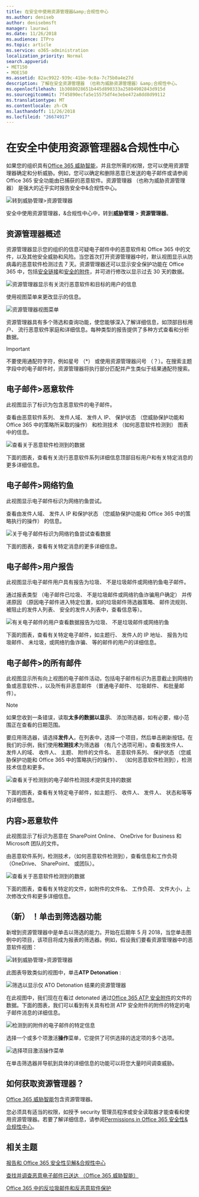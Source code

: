```yaml
---
title: 在安全中使用资源管理器&amp;合规性中心
ms.author: deniseb
author: denisebmsft
manager: laurawi
ms.date: 11/26/2018
ms.audience: ITPro
ms.topic: article
ms.service: o365-administration
localization_priority: Normal
search.appverid:
- MET150
- MOE150
ms.assetid: 82ac9922-939c-41be-9c8a-7c75b0a4e27d
description: 了解在安全资源管理器 （也称为威胁资源管理器）&amp;合规性中心。
ms.openlocfilehash: 1b3088028651b445d890333a25804902843d915d
ms.sourcegitcommit: 7f45890ecfa5e15575df4e3ebe472a8dd8d99112
ms.translationtype: MT
ms.contentlocale: zh-CN
ms.lasthandoff: 11/26/2018
ms.locfileid: "26674917"
---
```

# <a name="use-explorer-in-the-security-amp-compliance-center"></a>在安全中使用资源管理器&amp;合规性中心

如果您的组织具有[Office 365 威胁智能](office-365-ti.md)，并且您所需的权限，您可以使用资源管理器确定和分析威胁。例如，您可以确定和删除恶意已发送的电子邮件或请参阅 Office 365 安全功能由已捕获的恶意软件。资源管理器 （也称为威胁资源管理器） 是强大的近乎实时报告安全中&amp;合规性中心。
  
![转到威胁管理\>资源管理器](media/cab32fa2-66f1-4ad5-bc1d-2bac4dbeb48c.png)
  
安全中使用资源管理器，&amp;合规性中心中，转到**威胁管理** \> **资源管理器**。
      
## <a name="explorer-overview"></a>资源管理器概述

资源管理器显示您的组织的信息可疑电子邮件中的恶意软件和 Office 365 中的文件，以及其他安全威胁和风险。当您首次打开资源管理器中时，默认视图显示从防病毒的恶意软件检测过去 7 天。资源管理器还可以显示安全保护功能在 Office 365 中，包括[安全链接](atp-safe-links.md)和[安全的附件](atp-safe-attachments.md)，并可进行修改以显示过去 30 天的数据。
  
![资源管理器显示有关流行恶意软件和目标的用户的信息](media/8e8c1582-d6f4-4521-8591-686a1cb01f7e.png)
  
使用视图菜单来更改显示的信息。
  
![资源管理器视图菜单](media/2bb34f58-555f-4967-ba55-740334ef1f8e.png)
  
资源管理器具有多个筛选和查询功能，使您能够深入了解详细信息，如顶部目标用户、 流行恶意软件家庭和详细信息。每种类型的报告提供了多种方式查看和分析数据。

> [!IMPORTANT]
> 不要使用通配符字符，例如星号 （*） 或使用资源管理器问号 （？）。在搜索主题字段中的电子邮件时，资源管理器将执行部分匹配并产生类似于结果通配符搜索。

## <a name="email--malware"></a>电子邮件\>恶意软件

此视图显示了标识为包含恶意软件的电子邮件。  

查看由恶意软件系列、 发件人域、 发件人 IP、 保护状态 （您威胁保护功能和 Office 365 中的策略所采取的操作） 和检测技术 （如何恶意软件检测到） 图表中的信息。  

![查看关于恶意软件检测到的数据](media/d11dc568-b091-4159-b261-df13d76b520b.png)         

下面的图表，查看有关流行恶意软件系列详细信息顶部目标用户和有关特定消息的更多详细信息。 

## <a name="email--phish"></a>电子邮件\>网络钓鱼

此视图显示电子邮件标识为网络钓鱼尝试。  

查看由发件人域、 发件人 IP 和保护状态 （您威胁保护功能和 Office 365 中的策略执行的操作） 的信息。 

![关于电子邮件标识为网络钓鱼尝试查看数据](media/2e3f97fa-2b99-47f9-afd6-216d10633c50.png) 

下面的图表，查看有关特定消息的更多详细信息。 

## <a name="email--user-reported"></a>电子邮件\>用户报告

此视图显示电子邮件用户具有报告为垃圾、 不是垃圾邮件或网络钓鱼电子邮件。  

通过报表类型 （电子邮件已垃圾、 不是垃圾邮件或网络钓鱼诈骗用户确定） 并传递原因 （原因电子邮件进入特定位置，如的垃圾邮件筛选器策略、 邮件流规则、 被阻止的发件人列表、 安全的发件人列表中，查看信息等）。  

![有关电子邮件的用户查看数据报告为垃圾、 不是垃圾邮件或网络钓鱼](media/255acd04-0d07-4b29-82af-5060a60c20ab.png)  

下面的图表，查看有关特定电子邮件，如主题行、 发件人的 IP 地址、 报告为垃圾邮件、 未垃圾，或网络钓鱼诈骗、 等的邮件的用户的详细信息。 

## <a name="email--all-mail"></a>电子邮件\>的所有邮件

此视图显示所有向上视图的电子邮件活动，包括电子邮件标识为恶意截止到网络钓鱼或恶意软件、，以及所有非恶意邮件 （普通电子邮件、 垃圾邮件、 和批量邮件）。 

> [!NOTE]
> 如果您收到一条错误，读取**太多的数据以显示**、 添加筛选器，如有必要，缩小范围正在查看的日期范围。 

要应用筛选器，请选择**发件人**，在列表中，选择一个项目，然后单击刷新按钮。在我们的示例，我们使用**检测技术**为筛选器 （有几个选项可用）。查看按发件人、 发件人的域、 收件人、 主题、 附件的文件名、 恶意软件系列、 保护状态 （您威胁保护功能和 Office 365 中的策略执行的操作）、 （如何恶意软件检测到），检测技术信息和更多。 

![查看关于检测到的电子邮件检测技术提供支持的数据](media/0c032eb3-6021-4174-9f06-ff8f30c245ca.png) 

下面的图表，查看有关特定电子邮件，如主题行、 收件人、 发件人、 状态和等等的详细信息。 

## <a name="content--malware"></a>内容\>恶意软件

此视图显示了标识为恶意在 SharePoint Online、 OneDrive for Business 和 Microsoft 团队的文件。

由恶意软件系列，检测技术，（如何恶意软件检测到），查看信息和工作负荷 （OneDrive、 SharePoint、 或团队）。 

![查看关于恶意软件检测到的数据](media/d11dc568-b091-4159-b261-df13d76b520b.png)  

下面的图表，查看有关特定的文件，如附件的文件名、 工作负荷、 文件大小，上次修改文件和更多详细信息。 
  
## <a name="new-click-to-filter-capabilities"></a>（新） ！单击到筛选器功能

新增到资源管理器中是单击以筛选的能力。开始在后期年 5 月 2018，当您单击图例中的项目，该项目将成为报表的筛选器。例如，假设我们要看资源管理器中的恶意软件视图：
  
![转到威胁管理\>资源管理器](media/cab32fa2-66f1-4ad5-bc1d-2bac4dbeb48c.png)
  
此图表导致类似的视图中，单击**ATP Detonation** : 
  
![筛选以显示仅 ATO Detonation 结果的资源管理器](media/7241d7dd-27bc-467d-9db8-6e806c49df14.png)
  
在此视图中，我们现在在看过 detonated 通过[Office 365 ATP 安全附件](atp-safe-attachments.md)的文件的数据。下面的图表，我们可以看到有关具有检测 ATP 安全附件的附件的特定的电子邮件消息的详细信息。
  
![检测到的附件的电子邮件的特定信息](media/c91fb05c-d1d4-4085-acc6-f7008a415c2a.png)
  
选择一个或多个项激活**操作**菜单，它提供了可供选择的选定项的多个选项。 
  
![选择项目激活操作菜单](media/95f127a4-1b2a-4a76-88b9-096e3ba27d1b.png)
  
在单击筛选器并导航到具体的详细信息的功能可以将您大量时间调查威胁。
  
## <a name="how-do-i-get-explorer"></a>如何获取资源管理器？

[Office 365 威胁智能](office-365-ti.md)包含资源管理器。 

您必须具有适当的权限，如授予 security 管理员程序或安全读取器才能查看和使用资源管理器。若要了解详细信息，请参阅[Permissions in Office 365 安全性&amp;合规性中心](permissions-in-the-security-and-compliance-center.md)。
  
## <a name="related-topics"></a>相关主题

[报告和 Office 365 安全性见解&amp;合规性中心](reports-and-insights-in-security-and-compliance.md)
  
[查找并调查恶意电子邮件已送达 （Office 365 威胁智能）](investigate-malicious-email-that-was-delivered.md)
  
[Office 365 中的反垃圾邮件和反恶意软件保护](anti-spam-and-anti-malware-protection.md)
  

